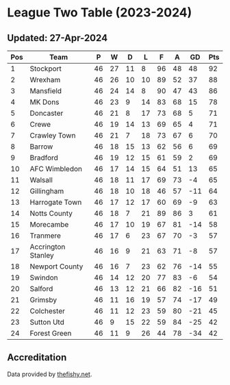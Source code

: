 # League Two Table (2023-2024)
## Updated: 27-Apr-2024

| Pos | Team | P | W | D | L | F | A | GD | Pts |
| --- | --- | --- | --- | --- | --- | --- | --- | --- | --- |
| 1 | Stockport | 46 | 27 | 11 | 8 | 96 | 48 | 48 | 92 |
| 2 | Wrexham | 46 | 26 | 10 | 10 | 89 | 52 | 37 | 88 |
| 3 | Mansfield | 46 | 24 | 14 | 8 | 90 | 47 | 43 | 86 |
| 4 | MK Dons | 46 | 23 | 9 | 14 | 83 | 68 | 15 | 78 |
| 5 | Doncaster | 46 | 21 | 8 | 17 | 73 | 68 | 5 | 71 |
| 6 | Crewe | 46 | 19 | 14 | 13 | 69 | 65 | 4 | 71 |
| 7 | Crawley Town | 46 | 21 | 7 | 18 | 73 | 67 | 6 | 70 |
| 8 | Barrow | 46 | 18 | 15 | 13 | 62 | 56 | 6 | 69 |
| 9 | Bradford | 46 | 19 | 12 | 15 | 61 | 59 | 2 | 69 |
| 10 | AFC Wimbledon | 46 | 17 | 14 | 15 | 64 | 51 | 13 | 65 |
| 11 | Walsall | 46 | 18 | 11 | 17 | 69 | 73 | -4 | 65 |
| 12 | Gillingham | 46 | 18 | 10 | 18 | 46 | 57 | -11 | 64 |
| 13 | Harrogate Town | 46 | 17 | 12 | 17 | 60 | 69 | -9 | 63 |
| 14 | Notts County | 46 | 18 | 7 | 21 | 89 | 86 | 3 | 61 |
| 15 | Morecambe | 46 | 17 | 10 | 19 | 67 | 81 | -14 | 58 |
| 16 | Tranmere | 46 | 17 | 6 | 23 | 67 | 70 | -3 | 57 |
| 17 | Accrington Stanley | 46 | 16 | 9 | 21 | 63 | 71 | -8 | 57 |
| 18 | Newport County | 46 | 16 | 7 | 23 | 62 | 76 | -14 | 55 |
| 19 | Swindon | 46 | 14 | 12 | 20 | 77 | 83 | -6 | 54 |
| 20 | Salford | 46 | 13 | 12 | 21 | 66 | 82 | -16 | 51 |
| 21 | Grimsby | 46 | 11 | 16 | 19 | 57 | 74 | -17 | 49 |
| 22 | Colchester | 46 | 11 | 12 | 23 | 59 | 80 | -21 | 45 |
| 23 | Sutton Utd | 46 | 9 | 15 | 22 | 59 | 84 | -25 | 42 |
| 24 | Forest Green | 46 | 11 | 9 | 26 | 44 | 78 | -34 | 42 |

## Accreditation 

Data provided by [thefishy.net](https://www.thefishy.net/).